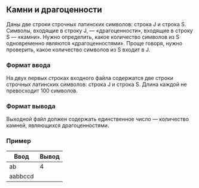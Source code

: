 ## Камни и драгоценности

Даны две строки строчных латинских символов: строка J и строка S. Символы, входящие в строку J, — «драгоценности», входящие в строку S — «камни». Нужно определить, какое количество символов из S одновременно являются «драгоценностями». Проще говоря, нужно проверить, какое количество символов из S входит в J.

### Формат ввода
На двух первых строках входного файла содержатся две строки строчных латинских символов: строка J и строка S. Длина каждой не превосходит 100 символов.
   
### Формат вывода
Выходной файл должен содержать единственное число — количество камней, являющихся драгоценностями.

### Пример
Ввод | Вывод
--- | ---
ab | 4
aabbccd |
